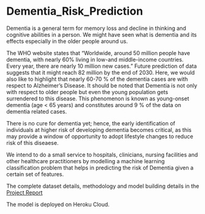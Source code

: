 # Dementia_Risk_Prediction

Dementia is a general term for memory loss and decline in thinking and cognitive abilities in a person. We might have seen what is dementia and its effects especially in the older people around us.

The WHO website states that “Worldwide, around 50 million people have dementia, with nearly 60% living in low-and middle-income countries. Every year, there are nearly 10 million new cases.”
Future prediction of data suggests that it might reach 82 million by the end of 2030. Here, we would also like to highlight that nearly 60-70 % of the dementia cases are with respect to Alzheimer’s Disease. It should be noted that Dementia is not only with respect to older people but even the young population gets surrendered to this disease. This phenomenon is known as young-onset dementia (age < 65 years) and constitutes around 9 % of the data on dementia related cases.

There is no cure for dementia yet; hence, the early identification of individuals at higher risk of developing dementia becomes critical, as this may provide a window of opportunity to adopt lifestyle changes to reduce risk of this diseaese.

We intend to do a small service to hospitals, clinicians, nursing facilities and other healthcare practitioners by modelling a machine learning classification problem that helps in predicting the risk of Dementia given a certain set of features.

The complete dataset details, methodology and model building details in the [Project Report](https://github.com/rajv96/Dementia_Risk_Prediction/blob/main/Final_Report.pdf)

The model is deployed on Heroku Cloud.



